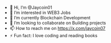 - 👋 Hi, I’m @Jaycoin01
- 👀 I’m interested in WEB3 Jobs
- 🌱 I’m currently Blockchain Development
- 💞️ I’m looking to collaborate on Building projects
- 📫 How to reach me on https://x.com/jaycoin07
- ⚡ Fun fact: I love coding and reading books

<!---
Jaycoin01/Jaycoin01 is a ✨ special ✨ repository because its `README.md` (this file) appears on your GitHub profile.
You can click the Preview link to take a look at your changes.
--->
